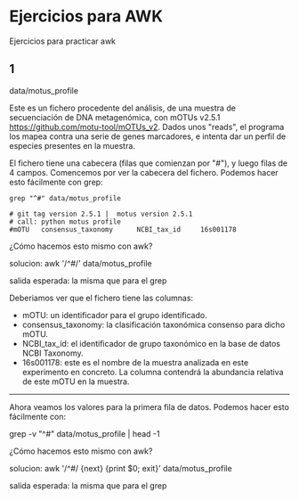 # Ejercicios para AWK

Ejercicios para practicar awk

## 1

data/motus_profile

Este es un fichero procedente del análisis, de una muestra de secuenciación de DNA metagenómica, con mOTUs v2.5.1 https://github.com/motu-tool/mOTUs_v2.
Dados unos "reads", el programa los mapea contra una serie de genes marcadores, e intenta dar un perfil de especies presentes en la muestra.

El fichero tiene una cabecera (filas que comienzan por "#"), y luego filas de 4 campos.
Comencemos por ver la cabecera del fichero. Podemos hacer esto fácilmente con grep:

```
grep "^#" data/motus_profile
```

```
# git tag version 2.5.1 |  motus version 2.5.1
# call: python motus profile
#mOTU   consensus_taxonomy      NCBI_tax_id     16s001178
```

¿Cómo hacemos esto mismo con awk?

solucion:
awk '/^#/' data/motus_profile

salida esperada:
la misma que para el grep

Deberiamos ver que el fichero tiene las columnas:
- mOTU: un identificador para el grupo identificado.
- consensus_taxonomy: la clasificación taxonómica consenso para dicho mOTU.
- NCBI_tax_id: el identificador de grupo taxonómico en la base de datos NCBI Taxonomy.
- 16s001178: este es el nombre de la muestra analizada en este experimento en concreto. La columna contendrá la abundancia relativa de este mOTU en la muestra.

-------------

Ahora veamos los valores para la primera fila de datos. Podemos hacer esto fácilmente con:

grep -v "^#" data/motus_profile | head -1

¿Cómo hacemos esto mismo con awk?

solucion:
awk '/^#/ {next} {print $0; exit}' data/motus_profile

salida esperada:
la misma que para el grep